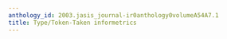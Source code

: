 ```yaml
---
anthology_id: 2003.jasis_journal-ir0anthology0volumeA54A7.1
title: Type/Token-Taken informetrics
---
```


